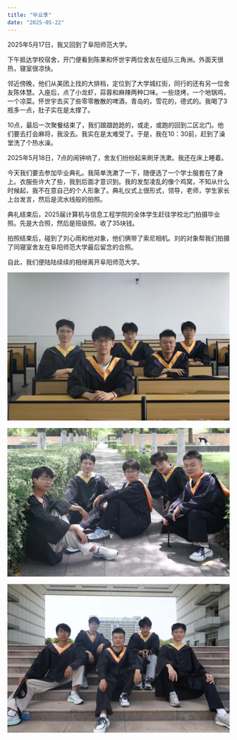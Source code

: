 ```yaml
---
title: "毕业季"
date: "2025-05-22"
---
```


2025年5月17日，我又回到了阜阳师范大学。

下午抵达学校宿舍，开门便看到陈果和怀世宇两位舍友在组队三角洲。外面天很热，寝室很凉快。

邻近傍晚，他们从美团上找的大排档，定位到了大学城红街，同行的还有另一位舍友陈体慧。入座后，点了小龙虾，蒜蓉和麻辣两种口味。一些烧烤，一个地锅鸡，一个凉菜。怀世宇去买了些零零散散的啤酒，青岛的，雪花的，德式的。我喝了3瓶多一点，肚子实在是太撑了。

10点，最后一次聚餐结束了，我们踉踉跄跄的，或走，或跑的回到二区北门。他们要去打会麻将，我没去。我实在是太难受了。于是，我在10：30前，赶到了澡堂洗了个热水澡。



2025年5月18日，7点的闹钟响了，舍友们纷纷起来刷牙洗漱。我还在床上睡着。

今天我们要去参加毕业典礼。我简单洗漱了一下，随便选了一个学士服套在了身上。衣服些许大了些，我到后面才意识到。我的发型凌乱的像个鸡窝，不知从什么时候起，我不在意自己的个人形象了。典礼仪式上很形式，领导，老师，学生家长上台发言，然后是流水线般的拍照。

典礼结束后，2025届计算机与信息工程学院的全体学生赶往学校北门拍摄毕业照。先是大合照，然后是班级照。收了35块钱。

拍照结束后，碰到了刘心雨和他对象，他们俩带了索尼相机。刘的对象帮我们拍摄了同寝室舍友在阜阳师范大学最后留念的合照。

自此，我们便陆陆续续的相继离开阜阳师范大学。

![](/public/images/mmexport1747896963571.jpg)

![](/public/images/mmexport1747896999008.jpg)

![](/public/images/mmexport1747897063424.jpg)